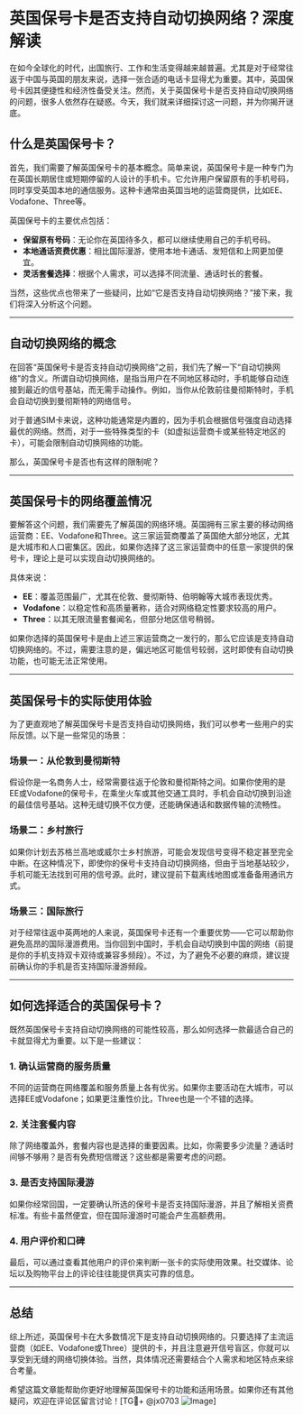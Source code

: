 # 英国保号卡是否支持自动切换网络？深度解读

在如今全球化的时代，出国旅行、工作和生活变得越来越普遍。尤其是对于经常往返于中国与英国的朋友来说，选择一张合适的电话卡显得尤为重要。其中，英国保号卡因其便捷性和经济性备受关注。然而，关于英国保号卡是否支持自动切换网络的问题，很多人依然存在疑惑。今天，我们就来详细探讨这一问题，并为你揭开谜底。

## 什么是英国保号卡？

首先，我们需要了解英国保号卡的基本概念。简单来说，英国保号卡是一种专门为在英国长期居住或短期停留的人设计的手机卡。它允许用户保留原有的手机号码，同时享受英国本地的通信服务。这种卡通常由英国当地的运营商提供，比如EE、Vodafone、Three等。

英国保号卡的主要优点包括：
- **保留原有号码**：无论你在英国待多久，都可以继续使用自己的手机号码。
- **本地通话资费优惠**：相比国际漫游，使用本地卡通话、发短信和上网更加便宜。
- **灵活套餐选择**：根据个人需求，可以选择不同流量、通话时长的套餐。

当然，这些优点也带来了一些疑问，比如“它是否支持自动切换网络？”接下来，我们将深入分析这个问题。

---

## 自动切换网络的概念

在回答“英国保号卡是否支持自动切换网络”之前，我们先了解一下“自动切换网络”的含义。所谓自动切换网络，是指当用户在不同地区移动时，手机能够自动连接到最近的信号基站，而无需手动操作。例如，当你从伦敦前往曼彻斯特时，手机会自动切换到曼彻斯特的网络信号。

对于普通SIM卡来说，这种功能通常是内置的，因为手机会根据信号强度自动选择最优的网络。然而，对于一些特殊类型的卡（如虚拟运营商卡或某些特定地区的卡），可能会限制自动切换网络的功能。

那么，英国保号卡是否也有这样的限制呢？

---

## 英国保号卡的网络覆盖情况

要解答这个问题，我们需要先了解英国的网络环境。英国拥有三家主要的移动网络运营商：EE、Vodafone和Three。这三家运营商覆盖了英国绝大部分地区，尤其是大城市和人口密集区。因此，如果你选择了这三家运营商中的任意一家提供的保号卡，理论上是可以实现自动切换网络的。

具体来说：
- **EE**：覆盖范围最广，尤其在伦敦、曼彻斯特、伯明翰等大城市表现优秀。
- **Vodafone**：以稳定性和高质量著称，适合对网络稳定性要求较高的用户。
- **Three**：以其无限流量套餐闻名，但部分地区信号稍弱。

如果你选择的英国保号卡是由上述三家运营商之一发行的，那么它应该是支持自动切换网络的。不过，需要注意的是，偏远地区可能信号较弱，这时即使有自动切换功能，也可能无法正常使用。

---

## 英国保号卡的实际使用体验

为了更直观地了解英国保号卡是否支持自动切换网络，我们可以参考一些用户的实际反馈。以下是一些常见的场景：

### 场景一：从伦敦到曼彻斯特

假设你是一名商务人士，经常需要往返于伦敦和曼彻斯特之间。如果你使用的是EE或Vodafone的保号卡，在乘坐火车或其他交通工具时，手机会自动切换到沿途的最佳信号基站。这种无缝切换不仅方便，还能确保通话和数据传输的流畅性。

### 场景二：乡村旅行

如果你计划去苏格兰高地或威尔士乡村旅游，可能会发现信号变得不稳定甚至完全中断。在这种情况下，即使你的保号卡支持自动切换网络，但由于当地基站较少，手机可能无法找到可用的信号源。此时，建议提前下载离线地图或准备备用通讯方式。

### 场景三：国际旅行

对于经常往返中英两地的人来说，英国保号卡还有一个重要优势——它可以帮助你避免高昂的国际漫游费用。当你回到中国时，手机会自动切换到中国的网络（前提是你的手机支持双卡双待或兼容多频段）。不过，为了避免不必要的麻烦，建议提前确认你的手机是否支持国际漫游频段。

---

## 如何选择适合的英国保号卡？

既然英国保号卡支持自动切换网络的可能性较高，那么如何选择一款最适合自己的卡就显得尤为重要。以下是一些建议：

### 1. 确认运营商的服务质量
不同的运营商在网络覆盖和服务质量上各有优劣。如果你主要活动在大城市，可以选择EE或Vodafone；如果更注重性价比，Three也是一个不错的选择。

### 2. 关注套餐内容
除了网络覆盖外，套餐内容也是选择的重要因素。比如，你需要多少流量？通话时间够不够用？是否有免费短信赠送？这些都是需要考虑的问题。

### 3. 是否支持国际漫游
如果你经常回国，一定要确认所选的保号卡是否支持国际漫游，并且了解相关资费标准。有些卡虽然便宜，但在国际漫游时可能会产生高额费用。

### 4. 用户评价和口碑
最后，可以通过查看其他用户的评价来判断一张卡的实际使用效果。社交媒体、论坛以及购物平台上的评论往往能提供真实可靠的信息。

---

## 总结

综上所述，英国保号卡在大多数情况下是支持自动切换网络的。只要选择了主流运营商（如EE、Vodafone或Three）提供的卡，并且注意避开信号盲区，你就可以享受到无缝的网络切换体验。当然，具体情况还需要结合个人需求和地区特点来综合考量。

希望这篇文章能帮助你更好地理解英国保号卡的功能和适用场景。如果你还有其他疑问，欢迎在评论区留言讨论！[TG💪+ @jx0703 ![Image](https://github.com/user-attachments/assets/dbca1d08-cadb-493c-b0ec-ad6f7a83f270)]